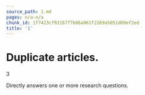 ```yaml
---
source_path: 1.md
pages: n/a-n/a
chunk_id: 1f7423cf93167f7b86a961f2269a5051d09ef2ed
title: '1'
---
```

# Duplicate articles.

3

Directly answers one or more research questions.
